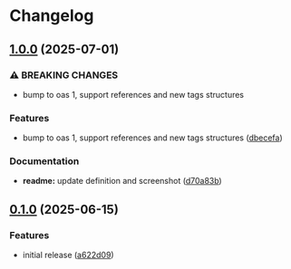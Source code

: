 # Changelog

## [1.0.0](https://github.com/a-chacon/oas_hanami/compare/oas_hanami/v0.1.0...oas_hanami/v1.0.0) (2025-07-01)


### ⚠ BREAKING CHANGES

* bump to oas 1, support references and new tags structures

### Features

* bump to oas 1, support references and new tags structures ([dbecefa](https://github.com/a-chacon/oas_hanami/commit/dbecefaf0894955663563f41f22c90450aa3f5fc))


### Documentation

* **readme:** update definition and screenshot ([d70a83b](https://github.com/a-chacon/oas_hanami/commit/d70a83b8e2cd7764ff91dcaf74cbfd0c2bb778fb))

## [0.1.0](https://github.com/a-chacon/oas_hanami/compare/oas_hanami-v0.0.1...oas_hanami/v0.1.0) (2025-06-15)


### Features

* initial release ([a622d09](https://github.com/a-chacon/oas_hanami/commit/a622d09d96243406eac3887e38c145fb0e962ac2))
